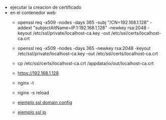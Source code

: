 - ejecutar la creacion de certificado
- en el contenedor web:
  - openssl req -x509 -nodes -days 365 -subj "/CN=192.168.1.128" -addext "subjectAltName=IP.1:192.168.1.128" -newkey rsa:2048 -keyout /etc/ssl/private/localhost-ca.key -out /etc/ssl/certs/localhost-ca.crt 
  - openssl req -x509 -nodes -days 365 -newkey rsa:2048 -keyout /etc/ssl/private/localhost-ca.key -out /etc/ssl/certs/localhost-ca.crt

  - cp /etc/ssl/certs/localhost-ca.crt /appdata/io/out/localhost-ca.crt
  - https://192.168.1.128
  - nginx -t
  - nginx -s reload
  - [ejemplo ssl domain config](https://codingwithmanny.medium.com/configure-self-signed-ssl-for-nginx-docker-from-a-scratch-7c2bcd5478c6)
  - [ejemplo ssl ip](https://help.kendis.io/en/articles/3382550-configure-ssl-for-docker)
  